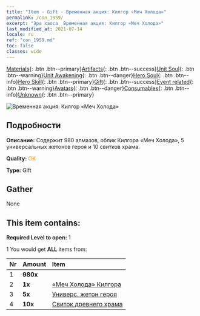 ```yaml
---
title: "Item - Gift - Временная акция: Килгор «Меч Холода»"
permalink: /con_1959/
excerpt: "Эра хаоса  Временная акция: Килгор «Меч Холода»"
last_modified_at: 2021-07-14
locale: ru
ref: "con_1959.md"
toc: false
classes: wide
---
```

 [Materials](/ItemsRU/){: .btn .btn--primary}[Artifacts](/ItemsRU/Artifacts/){: .btn .btn--success}[Unit Soul](/ItemsRU/UnitSoul/){: .btn .btn--warning}[Unit Awakening](/ItemsRU/UnitAwakening/){: .btn .btn--danger}[Hero Soul](/ItemsRU/HeroSoul/){: .btn .btn--info}[Hero Skill](/ItemsRU/HeroSkill/){: .btn .btn--primary}[Gift](/ItemsRU/Gift/){: .btn .btn--success}[Event related](/ItemsRU/Events/){: .btn .btn--warning}[Avatars](/ItemsRU/Avatars/){: .btn .btn--danger}[Consumables](/ItemsRU/Consumables/){: .btn .btn--info}[Unknown](/ItemsRU/Unknown/){: .btn .btn--primary}

 ![Временная акция: Килгор «Меч Холода»](/images/t/i_907168.png)

## Подробности
 **Описание:** Содержит 980 алмазов, облик Килгора «Меч Холода», 5 универсальных жетонов героя и 10 свитков храма.

 **Quality:** <span style="color: #FF8C00">OK</span>

 **Type:** Gift

## Gather

  None

## This item contains:

 **Required Level to open:** 1

 1 You would get **ALL** items  from:

  | Nr | Amount |     Item    |
  |:---|:-------|:------------|
  | 1 |  **980x** | <i class="fas fa-gem"/> |  | 
  | 2 |  **1x** | [«Меч Холода» Килгора](/ItemsRU/con_1055/) |  | 
  | 3 |  **5x** | [Универс. жетон героя](/ItemsRU/her_358/) |  | 
  | 4 |  **10x** | [Свиток древнего храма](/ItemsRU/con_697/) |  | 
